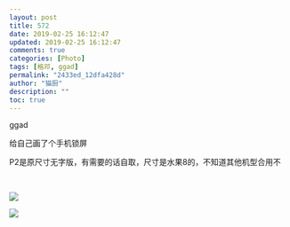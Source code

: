```yaml
---
layout: post
title: 572
date: 2019-02-25 16:12:47
updated: 2019-02-25 16:12:47
comments: true
categories: [Photo]
tags: [格邓, ggad]
permalink: "2433ed_12dfa428d"
author: "猫厨"
description: ""
toc: true
---
```


<p>ggad</p> 
<p>给自己画了个手机锁屏</p> 
<p>P2是原尺寸无字版，有需要的话自取，尺寸是水果8的，不知道其他机型合用不</p> 
<p><br /></p>

![](/img/img_cVZNdzJtQk9JV2RuTi9YQm02ZW9TK0tMd1U4cTh3RmJPZlRlckNORjlua2ZjbGhYVkNHcFZBPT0.jpg)

![](/img/img_cVZNdzJtQk9JV2RuTi9YQm02ZW9TMlVKUzNLei9KM0trME1MOEpNdVlIRk5KYW03KzRpeHZRPT0.jpg)